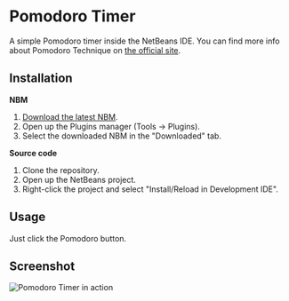 Pomodoro Timer
==============

A simple Pomodoro timer inside the NetBeans IDE. You can find more info about Pomodoro Technique on [the official site](http://www.pomodorotechnique.com). 

Installation
------------

**NBM**

 1.  [Download the latest NBM](http://github.com/mekishizufu/Pomodoro-Timer/downloads).
 2.  Open up the Plugins manager (Tools -> Plugins).
 3.  Select the downloaded NBM in the "Downloaded" tab.

**Source code**

 1.  Clone the repository.
 2.  Open up the NetBeans project.
 3.  Right-click the project and select "Install/Reload in Development IDE".
 
Usage
-----
 
Just click the Pomodoro button.

Screenshot
----------

![Pomodoro Timer in action](http://img839.imageshack.us/img839/640/screenshotbbx.png)